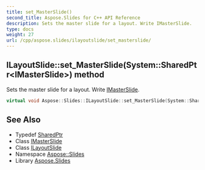 ```yaml
---
title: set_MasterSlide()
second_title: Aspose.Slides for C++ API Reference
description: Sets the master slide for a layout. Write IMasterSlide.
type: docs
weight: 27
url: /cpp/aspose.slides/ilayoutslide/set_masterslide/
---
```

## ILayoutSlide::set_MasterSlide(System::SharedPtr\<IMasterSlide\>) method


Sets the master slide for a layout. Write [IMasterSlide](../../imasterslide/).

```cpp
virtual void Aspose::Slides::ILayoutSlide::set_MasterSlide(System::SharedPtr<IMasterSlide> value)=0
```

## See Also

* Typedef [SharedPtr](../../system/sharedptr/)
* Class [IMasterSlide](../imasterslide/)
* Class [ILayoutSlide](./)
* Namespace [Aspose::Slides](../)
* Library [Aspose.Slides](../../)
